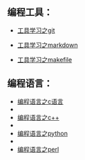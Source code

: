 编程工具：
-----
* [工具学习之git](git/README.md)

* [工具学习之markdown](markdown/README.md)

* [工具学习之makefile](makefile/README.md)

编程语言：
-----
* [编程语言之c语言](cLanguage/README.md)
* 
* [编程语言之c++](c++/README.md)
* 
* [编程语言之python](python/README.md)
* 
* [编程语言之perl](perl/README.md)
